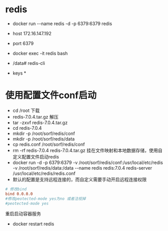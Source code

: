 # redis
- docker run --name redis -d -p 6379:6379 redis
- host 172.16.147.192
- port 6379

- docker exec -it redis bash
- /data# redis-cli
- keys *

# 使用配置文件conf启动
- cd /root
下载
- redis-7.0.4.tar.gz
解压
- tar -zxvf redis-7.0.4.tar.gz
- cd redis-7.0.4
- mkdir -p /root/sorf/redis/conf
- mkdir -p /root/sorf/redis/data
- cp redis.conf /root/sorf/redis/conf
- rm -rf redis-7.0.4  redis-7.0.4.tar.gz
挂在文件映射和本地数据存储，使用自定义配置文件启动redis
- docker run -d -p 6379:6379 -v /root/sorf/redis/conf:/usr/local/etc/redis -v /root/sorf/redis/data:/data --name redis redis:7.0.4 redis-server /usr/local/etc/redis/redis.conf
- 默认的配置是支持远程连接的，而自定义需要手动开启远程连接权限
```redis.conf
# 修改bind
bind 0.0.0.0
#修改peotected-mode yes为no 或者注视掉
#peotected-mode yes
```
重启启动容器服务
- docker restart redis